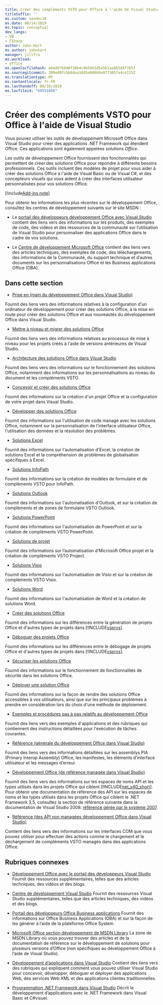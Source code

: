 ```yaml
---
title: Créer des compléments VSTO pour Office à l'aide de Visual Studio
titleSuffix: ''
ms.custom: seodec18
ms.date: 08/14/2019
ms.topic: conceptual
dev_langs:
- VB
- CSharp
author: John-Hart
ms.author: johnhart
manager: jillfra
ms.workload:
- office
ms.openlocfilehash: e64d97b948f38b4c9b5943d5e561aa865d4f765f
ms.sourcegitcommit: 209ed0fcbb8daa1685e8d6b9a97f3857a4ce1152
ms.translationtype: MT
ms.contentlocale: fr-FR
ms.lasthandoff: 08/16/2019
ms.locfileid: "69551668"
---
```

# <a name="create-vsto-add-ins-for-office-by-using-visual-studio"></a>Créer des compléments VSTO pour Office à l'aide de Visual Studio
  Vous pouvez utiliser les outils de développement Microsoft Office dans Visual Studio pour créer des applications .NET Framework qui étendent Office. Ces applications sont également appelées *solutions Office*.

 Les outils de développement Office fournissent des fonctionnalités qui permettent de créer des solutions Office pour répondre à différents besoins professionnels. Ces outils incluent des modèles de projet pour vous aider à créer des solutions Office à l'aide de Visual Basic ou de Visual C#, et des concepteurs visuels qui vous aident à créer des interfaces utilisateur personnalisées pour vos solutions Office.

[!include[Add-ins note](includes/addinsnote.md)]

 Pour obtenir les informations les plus récentes sur le développement Office, consultez les centres de développement suivants sur le site MSDN :

- Le [portail des développeurs développement Office avec Visual Studio](http://go.microsoft.com/fwlink/?LinkId=123844) contient des liens vers des informations sur les produits, des exemples de code, des vidéos et des ressources de la communauté sur l’utilisation de Visual Studio pour personnaliser des applications Office dans le cadre de vos solutions.

- Le [Centre de développement Microsoft Office](http://go.microsoft.com/fwlink/?LinkId=83467) contient des liens vers des articles techniques, des exemples de code, des téléchargements, des informations de la Communauté, du support technique et d’autres documents sur les personnalisations Office et les Business applications Office (OBA).

## <a name="in-this-section"></a>Dans cette section
- [Prise en &#40;main du développement Office dans Visual Studio&#41;](../vsto/getting-started-office-development-in-visual-studio.md)

 Fournit des liens vers des informations relatives à la configuration d'un ordinateur de développement pour créer des solutions Office, à la mise en route pour créer des solutions Office et aux nouveautés du développement Office dans Visual Studio.

- [Mettre à niveau et migrer des solutions Office](../vsto/upgrading-and-migrating-office-solutions.md)

 Fournit des liens vers des informations relatives au processus de mise à niveau pour les projets créés à l'aide de versions antérieures de Visual Studio.

- [Architecture des solutions Office dans Visual Studio](../vsto/architecture-of-office-solutions-in-visual-studio.md)

 Fournit des liens vers des informations sur le fonctionnement des solutions Office, notamment des informations sur les personnalisations au niveau du document et les compléments VSTO.

- [Concevoir et créer des solutions Office](../vsto/designing-and-creating-office-solutions.md)

 Fournit des informations sur la création d'un projet Office et la configuration de votre projet dans Visual Studio.

- [Développer des solutions Office](../vsto/developing-office-solutions.md)

 Fournit des informations sur l'utilisation de code managé avec les solutions Office, notamment sur la personnalisation de l'interface utilisateur Office, l'utilisation des données et la résolution des problèmes.

- [Solutions Excel](../vsto/excel-solutions.md)

 Fournit des informations sur l'automatisation d'Excel, la création de solutions Excel et la compréhension de problèmes de globalisation spécifiques à Excel.

- [Solutions InfoPath](../vsto/infopath-solutions.md)

 Fournit des informations sur la création de modèles de formulaire et de compléments VSTO pour InfoPath.

- [Solutions Outlook](../vsto/outlook-solutions.md)

 Fournit des informations sur l'automatisation d'Outlook, et sur la création de compléments et de zones de formulaire VSTO Outlook.

- [Solutions PowerPoint](../vsto/powerpoint-solutions.md)

 Fournit des informations sur l'automatisation de PowerPoint et sur la création de compléments VSTO PowerPoint.

- [Solutions de projet](../vsto/project-solutions.md)

 Fournit des informations sur l’automatisation d’Microsoft Office projet et la création de compléments VSTO Project.

- [Solutions Visio](../vsto/visio-solutions.md)

 Fournit des informations sur l'automatisation de Visio et sur la création de compléments VSTO Visio.

- [Solutions Word](../vsto/word-solutions.md)

 Fournit des informations sur l'automatisation de Word et la création de solutions Word.

- [Créer des solutions Office](../vsto/building-office-solutions.md)

 Fournit des informations sur les différences entre la génération de projets Office et d'autres types de projets dans [!INCLUDE[vsprvs](../sharepoint/includes/vsprvs-md.md)].

- [Déboguer des projets Office](../vsto/debugging-office-projects.md)

 Fournit des informations sur les différences entre le débogage de projets Office et d'autres types de projets dans [!INCLUDE[vsprvs](../sharepoint/includes/vsprvs-md.md)].

- [Sécuriser les solutions Office](../vsto/securing-office-solutions.md)

 Fournit des informations sur le fonctionnement de fonctionnalités de sécurité dans les solutions Office.

- [Déployer une solution Office](../vsto/deploying-an-office-solution.md)

 Fournit des informations sur la façon de rendre des solutions Office accessibles à vos utilisateurs, ainsi que sur les principaux problèmes à prendre en considération lors du choix d'une méthode de déploiement.

- [Exemples et procédures pas à pas relatifs au développement Office](../vsto/office-development-samples-and-walkthroughs.md)

 Fournit des liens vers des exemples d'applications et des rubriques qui contiennent des instructions détaillées pour l'exécution de tâches courantes.

- [Référence &#40;générale du développement Office dans Visual Studio&#41;](../vsto/general-reference-office-development-in-visual-studio.md)

 Fournit des liens vers des informations détaillées sur les assemblys PIA (Primary Interop Assembly) Office, les manifestes, les éléments d’interface utilisateur et les messages d’erreur.

- [Développement Office &#40;de référence managée dans Visual Studio&#41;](../vsto/managed-reference-office-development-in-visual-studio.md)

 Fournit des liens vers des informations sur les espaces de noms API et les types utilisés dans les projets Office qui ciblent [!INCLUDE[net_v40_short](../sharepoint/includes/net-v40-short-md.md)]. Pour obtenir une documentation de référence des API sur les espaces de noms et les types utilisés dans les projets Office qui ciblent le .NET Framework 3,5, consultez la section de référence suivante dans la documentation de Visual Studio 2008: [référence gérée par le système 2007](http://go.microsoft.com/fwlink/?LinkId=160658).

- [Référence &#40;des API non managées développement Office dans Visual Studio&#41;](../vsto/unmanaged-api-reference-office-development-in-visual-studio.md)

 Contient des liens vers des informations sur les interfaces COM que vous pouvez utiliser pour effectuer des actions comme le chargement et le déchargement de compléments VSTO managés dans des applications Office.

## <a name="related-sections"></a>Rubriques connexes
- [Développement Office avec le portail des développeurs Visual Studio](http://go.microsoft.com/fwlink/?LinkId=123844) Fournit des ressources supplémentaires, telles que des articles techniques, des vidéos et des blogs.

- [Centre de développement Visual Studio](http://go.microsoft.com/fwlink/?LinkID=99124) Fournit des ressources Visual Studio supplémentaires, telles que des articles techniques, des vidéos et des blogs.

- [Portail des développeurs Office Business applications](http://go.microsoft.com/fwlink/?LinkId=99125) Fournit des informations sur Office Business Applications (OBA) et sur la façon de les générer à l’aide de la plateforme Office System.

- [Microsoft Office section développement de MSDN Library](http://go.microsoft.com/fwlink/?LinkId=149870) La zone de MSDN Library où vous pouvez trouver des articles et de la documentation de référence sur le développement de solutions pour plusieurs versions d’Office (non spécifiques au développement Office à l’aide de Visual Studio).

- [Développement d’applications dans Visual Studio](https://msdn.microsoft.com/97490c1b-a247-41fb-8f2c-bc4c201eff68) Contient des liens vers des rubriques qui expliquent comment vous pouvez utiliser Visual Studio pour concevoir, développer, déboguer et déployer des applications Web, des services Web XML et des applications clientes traditionnelles.

- [Programmation .NET Framework dans Visual Studio](/previous-versions/visualstudio/visual-studio-2010/k1s94fta(v=vs.100)) Décrit le développement d’applications avec le .NET Framework dans Visual Basic et C#visuel.
